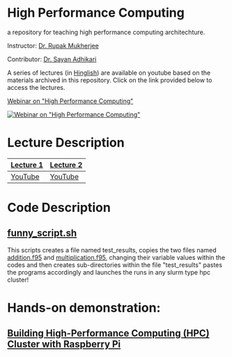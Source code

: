High Performance Computing
==============================
a repository for teaching high performance computing architechture.

Instructor: [Dr. Rupak Mukherjee](https://github.com/RupakMukherjee)

Contributor: [Dr. Sayan Adhikari](https://github.com/sayanadhikari)

A series of lectures (in [Hinglish](https://en.wikipedia.org/wiki/Hinglish)) are available on youtube based on the materials archived in this repository. Click on the link provided below to access the lectures.


[Webinar on "High Performance Computing"](https://www.youtube.com/playlist?list=PLbX_ZyxeXxSIwXoFHHB6Vd2N4jvlyUTaQ)

[![Webinar on "High Performance Computing"](http://img.youtube.com/vi/IoTquSbTgoQ/0.jpg)](https://www.youtube.com/embed/videoseries?list=PLbX_ZyxeXxSIwXoFHHB6Vd2N4jvlyUTaQ)

# Lecture Description

| [Lecture 1](lecture1.md) | [Lecture 2](lecture2.md) |
| ------------ | ------------- |
| [YouTube](https://youtu.be/MeyFQNDE15o) | [YouTube](https://youtu.be/hdQ3O6RqL1M) |

# Code Description

## [funny_script.sh](code/funny_script.md)
This scripts creates a file named test_results, copies the two files named [addition.f95](code/addition.md) and [multiplication.f95](code/multiplication.md), changing their variable values within the codes and then creates sub-directories within the file "test_results" pastes the programs accordingly and launches the runs in any slurm type hpc cluster!

# Hands-on demonstration:

## [Building High-Performance Computing (HPC) Cluster with Raspberry Pi](https://www.youtube.com/watch?v=jrAefkp8gts&t=4s)
